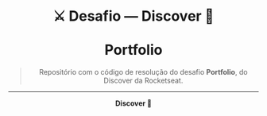 <div align="center">
  <h1>
    ⚔ Desafio — Discover 🚀
    <br/><br/>
    Portfolio
  </h1>

  > Repositório com o código de resolução do desafio **Portfolio**, do Discover da Rocketseat.
</div>

___

<div align="center">
  <strong>Discover 🚀</strong>
</div>
